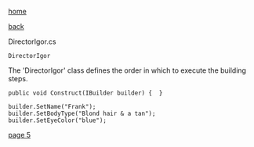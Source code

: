 [home](./page01.md)

[back](./page03.md)

DirectorIgor.cs
```
DirectorIgor
```

The 'DirectorIgor' class defines the order in which to execute the building steps.


```
public void Construct(IBuilder builder) {  }
```

```
builder.SetName("Frank");
builder.SetBodyType("Blond hair & a tan");
builder.SetEyeColor("blue");
```


[page 5](./page05.md)
